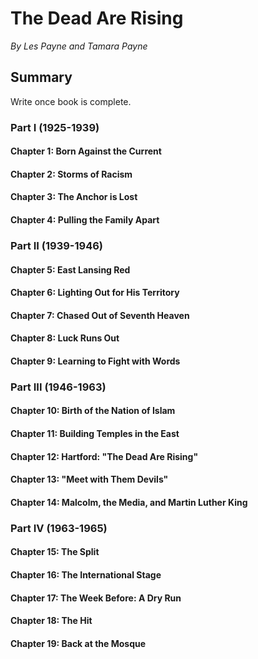 # The Dead Are Rising
*By Les Payne and Tamara Payne*

## Summary
Write once book is complete.

### Part I (1925-1939)
#### Chapter 1: Born Against the Current
#### Chapter 2: Storms of Racism
#### Chapter 3: The Anchor is Lost
#### Chapter 4: Pulling the Family Apart

### Part II (1939-1946)
#### Chapter 5: East Lansing Red
#### Chapter 6: Lighting Out for His Territory
#### Chapter 7: Chased Out of Seventh Heaven
#### Chapter 8: Luck Runs Out
#### Chapter 9: Learning to Fight with Words

### Part III (1946-1963)
#### Chapter 10: Birth of the Nation of Islam
#### Chapter 11: Building Temples in the East
#### Chapter 12: Hartford: "The Dead Are Rising"
#### Chapter 13: "Meet with Them Devils"
#### Chapter 14: Malcolm, the Media, and Martin Luther King

### Part IV (1963-1965)
#### Chapter 15: The Split
#### Chapter 16: The International Stage
#### Chapter 17: The Week Before: A Dry Run
#### Chapter 18: The Hit
#### Chapter 19: Back at the Mosque
